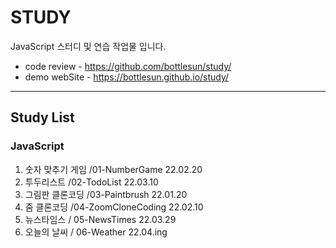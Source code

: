 # STUDY
JavaScript 스터디 및 연습 작업물 입니다.

* code review - https://github.com/bottlesun/study/
* demo webSite - https://bottlesun.github.io/study/

-------------------------------------------------------------------------------

## Study List  

### JavaScript

1. 숫자 맞추기 게임 /01-NumberGame 22.02.20
2. 투두리스트 /02-TodoList 22.03.10
3. 그림판 클론코딩 /03-Paintbrush 22.01.20
4. 줌 클론코딩 /04-ZoomCloneCoding 22.02.10
5. 뉴스타임스 / 05-NewsTimes 22.03.29
6. 오늘의 날씨 / 06-Weather 22.04.ing